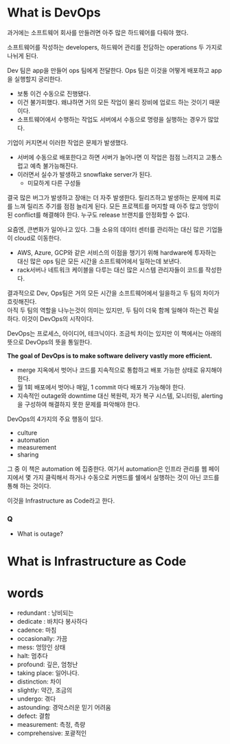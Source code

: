 # What is DevOps

과거에는 소프트웨어 회사를 만들려면 아주 많은 하드웨어를 다뤄야 했다.  

소프트웨어를 작성하는 developers, 하드웨어 관리를 전담하는 operations 두 가지로 나뉘게 된다.


Dev 팀은 app을 만들어 ops 팀에게 전달한다. 
Ops 팀은 이것을 어떻게 배포하고 app을 실행할지 궁리한다. 
- 보통 이건 수동으로 진행됐다.  
- 이건 불가피했다. 왜냐하면 거의 모든 작업이 물리 장비에 업로드 하는 것이기 때문이다.
- 소프트웨어에서 수행하는 작업도 서버에서 수동으로 명령을 실행하는 경우가 많았다.

기업이 커지면서 이러한 작업은 문제가 발생했다.
- 서버에 수동으로 배포한다고 하면 서버가 늘어나면 이 작업은 점점 느려지고 고통스럽고 예측 불가능해진다.
- 이러면서 실수가 발생하고 snowflake server가 된다.
  - 미묘하게 다른 구성들


결국 많은 버그가 발생하고 장애는 더 자주 발생한다.
릴리즈하고 발생하는 문제에 피로를 느껴 릴리즈 주기를 점점 늘리게 된다.
모든 프로젝트를 머지할 때 아주 많고 엉망이된 conflict를 해결해야 한다.
누구도 release 브랜치를 안정화할 수 없다.

요즘엔, 큰변화가 일어나고 있다.
그들 소유의 데이터 센터를 관리하는 대신 많은 기업들이 cloud로 이동한다. 
- AWS, Azure, GCP와 같은 서비스의 이점을 챙기기 위해
hardware에 투자하는 대신 많은 ops 팀은 모든 시간을 소프트웨어에서 일하는데 보낸다.
- rack서버나 네트워크 케이블을 다루는 대신 많은 시스템 관리자들이 코드를 작성한다.

결과적으로 Dev, Ops팀은 거의 모든 시간을 소프트웨어에서 일을하고 두 팀의 차이가 흐릿해진다.  
아직 두 팀의 역할을 나누는것이 의미는 있지만, 두 팀이 더욱 함께 일해야 하는건 확실하다.
이것이 DevOps의 시작이다.

DevOps는 프로세스, 아이디어, 테크닉이다.
조금씩 차이는 있지만 이 책에서는 아래의 뜻으로 DevOps의 뜻을 통일한다.  

**The goal of DevOps is to make software delivery vastly more efficient.**

- merge 지옥에서 벗어나 코드를 지속적으로 통합하고 배포 가능한 상태로 유지해야 한다.
- 월 1회 배포에서 벗어나 매일, 1 commit 마다 배포가 가능해야 한다.
- 지속적인 outage와 downtime 대신 복원력, 자가 복구 시스템, 모니터링, alerting을 구성하여 해결하지 못한 문제를 파악해야 한다.

DevOps의 4가지의 주요 행동이 있다.
- culture
- automation
- measurement
- sharing

그 중 이 책은 automation 에 집중한다.
여기서 automation은 인프라 관리를 웹 페이지에서 몇 가지 클릭해서 하거나 수동으로 커멘드를 쉘에서 실행하는 것이 아닌 코드를 통해 하는 것이다.

이것을 Infrastructure as Code라고 한다.

### Q
- What is outage?


# What is Infrastructure as Code

# words  
- redundant : 낭비되는
- dedicate : 바치다 봉사하다
- cadence: 마침
- occasionally: 가끔
- mess: 엉망인 상태
- halt: 멈추다
- profound: 깊은, 엄청난
- taking place: 일어나다.
- distinction: 차이
- slightly: 약간, 조금의
- undergo: 겪다
- astounding: 경악스러운 믿기 어려움
- defect: 결함
- measurement: 측정, 측량
- comprehensive: 포괄적인